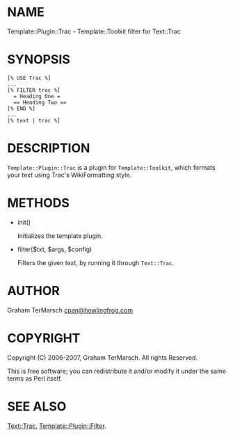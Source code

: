 # NAME

Template::Plugin::Trac - Template::Toolkit filter for Text::Trac

# SYNOPSIS

```
[% USE Trac %]
...
[% FILTER trac %]
  = Heading One =
  == Heading Two ==
[% END %]
...
[% text | trac %]
```

# DESCRIPTION

`Template::Plugin::Trac` is a plugin for `Template::Toolkit`, which formats
your text using Trac's WikiFormatting style.

# METHODS

- init()

    Initializes the template plugin.

- filter($txt, $args, $config)

    Filters the given text, by running it through `Text::Trac`.

# AUTHOR

Graham TerMarsch <cpan@howlingfrog.com>

# COPYRIGHT

Copyright (C) 2006-2007, Graham TerMarsch.  All rights Reserved.

This is free software; you can redistribute it and/or modify it under the same
terms as Perl itself.

# SEE ALSO

[Text::Trac](https://metacpan.org/pod/Text%3A%3ATrac),
[Template::Plugin::Filter](https://metacpan.org/pod/Template%3A%3APlugin%3A%3AFilter).
